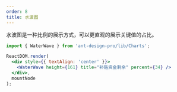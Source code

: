 ```yaml
---
order: 8
title: 水波图 
---
```


水波图是一种比例的展示方式，可以更直观的展示关键值的占比。

```jsx
import { WaterWave } from 'ant-design-pro/lib/Charts';

ReactDOM.render(
  <div style={{ textAlign: 'center' }}>
    <WaterWave height={161} title="补贴资金剩余" percent={34} />
  </div>,
  mountNode
);
```
